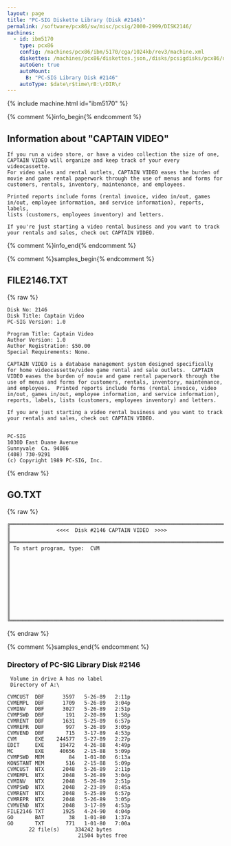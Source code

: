 ```yaml
---
layout: page
title: "PC-SIG Diskette Library (Disk #2146)"
permalink: /software/pcx86/sw/misc/pcsig/2000-2999/DISK2146/
machines:
  - id: ibm5170
    type: pcx86
    config: /machines/pcx86/ibm/5170/cga/1024kb/rev3/machine.xml
    diskettes: /machines/pcx86/diskettes.json,/disks/pcsigdisks/pcx86/diskettes.json
    autoGen: true
    autoMount:
      B: "PC-SIG Library Disk #2146"
    autoType: $date\r$time\rB:\rDIR\r
---
```


{% include machine.html id="ibm5170" %}

{% comment %}info_begin{% endcomment %}

## Information about "CAPTAIN VIDEO"

    If you run a video store, or have a video collection the size of one,
    CAPTAIN VIDEO will organize and keep track of your every videocassette.
    For video sales and rental outlets, CAPTAIN VIDEO eases the burden of
    movie and game rental paperwork through the use of menus and forms for
    customers, rentals, inventory, maintenance, and employees.
    
    Printed reports include forms (rental invoice, video in/out, games
    in/out, employee information, and service information), reports, labels,
    lists (customers, employees inventory) and letters.
    
    If you're just starting a video rental business and you want to track
    your rentals and sales, check out CAPTAIN VIDEO.
{% comment %}info_end{% endcomment %}

{% comment %}samples_begin{% endcomment %}

## FILE2146.TXT

{% raw %}
```
Disk No: 2146                                                           
Disk Title: Captain Video                                               
PC-SIG Version: 1.0                                                     
                                                                        
Program Title: Captain Video                                            
Author Version: 1.0                                                     
Author Registration: $50.00                                             
Special Requirements: None.                                             
                                                                        
CAPTAIN VIDEO is a database management system designed specifically     
for home videocassette/video game rental and sale outlets.  CAPTAIN     
VIDEO eases the burden of movie and game rental paperwork through the   
use of menus and forms for customers, rentals, inventory, maintenance,  
and employees.  Printed reports include forms (rental invoice, video    
in/out, games in/out, employee information, and service information),   
reports, labels, lists (customers, employees inventory) and letters.    
                                                                        
If you are just starting a video rental business and you want to track  
your rentals and sales, check out CAPTAIN VIDEO.                        
                                                                       
                                                                        
PC-SIG                                                                  
1030D East Duane Avenue                                                 
Sunnyvale  Ca. 94086                                                    
(408) 730-9291                                                          
(c) Copyright 1989 PC-SIG, Inc.                                         
```
{% endraw %}

## GO.TXT

{% raw %}
```
╔═════════════════════════════════════════════════════════════════════════╗
║               <<<<  Disk #2146 CAPTAIN VIDEO  >>>>                      ║
╠═════════════════════════════════════════════════════════════════════════╣
║ To start program, type:  CVM                                            ║
║                                                                         ║
║                                                                         ║
║                                                                         ║
║                                                                         ║
║                                                                         ║
╚═════════════════════════════════════════════════════════════════════════╝
```
{% endraw %}

{% comment %}samples_end{% endcomment %}

### Directory of PC-SIG Library Disk #2146

     Volume in drive A has no label
     Directory of A:\

    CVMCUST  DBF      3597   5-26-89   2:11p
    CVMEMPL  DBF      1709   5-26-89   3:04p
    CVMINV   DBF      3027   5-26-89   2:51p
    CVMPSWD  DBF       191   2-20-89   1:58p
    CVMRENT  DBF      1631   5-25-89   6:57p
    CVMREPR  DBF       997   5-26-89   3:05p
    CVMVEND  DBF       715   3-17-89   4:53p
    CVM      EXE    244577   5-27-89   2:27p
    EDIT     EXE     19472   4-26-88   4:49p
    MC       EXE     40656   2-15-88   5:09p
    CVMPSWD  MEM        84   1-01-80   6:13a
    KONSTANT MEM       516   2-15-88   5:09p
    CVMCUST  NTX      2048   5-26-89   2:11p
    CVMEMPL  NTX      2048   5-26-89   3:04p
    CVMINV   NTX      2048   5-26-89   2:51p
    CVMPSWD  NTX      2048   2-23-89   8:45a
    CVMRENT  NTX      2048   5-25-89   6:57p
    CVMREPR  NTX      2048   5-26-89   3:05p
    CVMVEND  NTX      2048   3-17-89   4:53p
    FILE2146 TXT      1925   4-24-90   4:04p
    GO       BAT        38   1-01-80   1:37a
    GO       TXT       771   1-01-80   7:00a
           22 file(s)     334242 bytes
                           21504 bytes free
